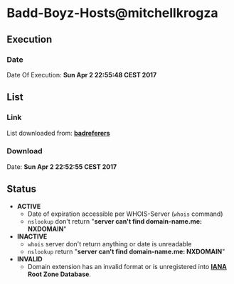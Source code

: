 # Badd-Boyz-Hosts@mitchellkrogza

## Execution
### Date
Date Of Execution: **Sun Apr  2 22:55:48 CEST 2017**

## List
### Link
List downloaded from: **[badreferers](https://github.com/mitchellkrogza/nginx-badbot-blocker/blob/master/VERSION_2/Pull_Requests/badreferers.list)**
### Download
Date: **Sun Apr  2 22:52:55 CEST 2017**

## Status
* **ACTIVE**
    * Date of expiration accessible per WHOIS-Server (`whois` command)
    * `nslookup` don't return "**server can't find domain-name.me: NXDOMAIN**"
* **INACTIVE**
    * `whois` server don't return anything or date is unreadable
    * `nslookup` return "**server can't find domain-name.me: NXDOMAIN**"
* **INVALID**
    * Domain extension has an invalid format or is unregistered into **[IANA](https://www.iana.org/domains/root/db) Root Zone Database**.
